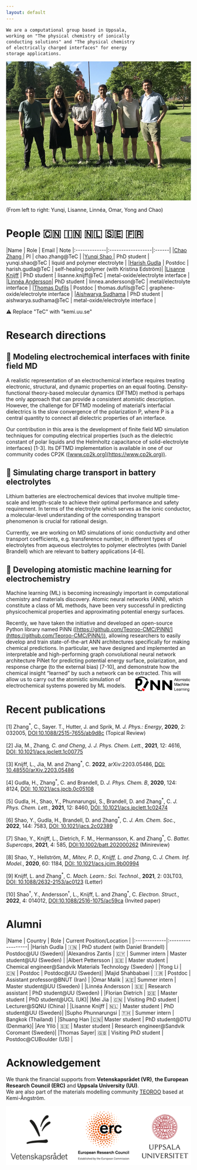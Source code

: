 ```yaml
---
layout: default
---
```


```text
We are a computational group based in Uppsala,  
working on "The physical chemistry of ionically  
conducting solutions" and "The physical chemistry  
of electrically charged interfaces" for energy  
storage applications.
```

![group_photo](/assets/img/Group_photo_June_2021.jpg)

(From left to right: Yunqi, Lisanne, Linnéa, Omar, Yong and Chao)
# People :cn: :india: :netherlands: :sweden: :fr:

|Name             |  Role  |  Email | Note
|:-------------|:------------------|:------|
|[Chao Zhang ](https://katalog.uu.se/profile/?id=N17-1304)  |  PI  | chao.zhang@TeC | 
|[Yunqi Shao ](https://katalog.uu.se/profile/?id=N18-2059) | PhD student | yunqi.shao@TeC | liquid and polymer electrolyte |
|[Harish Gudla](https://katalog.uu.se/profile/?id=N18-2177) | Postdoc | harish.gudla@TeC | self-healing polymer (with Kristina Edström)|
|[Lisanne Knijff](https://katalog.uu.se/profile/?id=N19-1351) | PhD student | lisanne.knijff@TeC | metal-oxide/electrolyte interface |
|[Linnéa Andersson](https://katalog.uu.se/empinfo/?id=N21-323)| PhD student | linnea.andersson@TeC | metal/electrolyte interface |
|[Thomas Dufils](https://katalog.uu.se/profile/?id=N21-1716) | Postdoc | thomas.dufils@TeC | graphene-oxide/electrolyte interface |
|[Aishwarya Sudhama](https://www.katalog.uu.se/empinfo/?id=N22-2260) | PhD student | aishwarya.sudhama@TeC | metal-oxide/electrolyte interface |

:warning:  Replace "TeC" with "kemi.uu.se"

# Research directions

## :dart:  Modeling electrochemical interfaces with finite field MD

A realistic representation of an electrochemical interface requires
treating electronic, structural, and dynamic properties on an equal
footing. Density-functional theory-based molecular dynamics (DFTMD) method is perhaps the only approach that can provide a consistent atomistic description. However, the challenge for DFTMD modeling of material’s interfacial dielectrics is the slow convergence of the polarization P, where P is a central quantity to connect all dielectric properties of an interface.

Our contribution in this area is the development of finite field MD simulation techniques for computing electrical properties (such as the dielectric constant of polar liquids and the Helmholtz capacitance of solid-electrolyte interfaces) [1-3]. Its DFTMD implementation is available in one of our community codes CP2K ([www.cp2k.org](https://www.cp2k.org)).

## :dart:  Simulating charge transport in battery electrolytes

Lithium batteries are electrochemical devices that involve multiple time-scale and length-scale to achieve their optimal performance and safety requirement. In terms of the electrolyte which serves as the ionic conductor, a molecular-level understanding of the corresponding transport phenomenon is crucial for rational design.

Currently, we are working on MD simulations of ionic conductivity and other transport coefficients, e.g. transference number, in different types of electrolytes from aqueous electrolytes to polymer electrolytes (with Daniel Brandell) which are relevant to battery applications [4-6].

## :dart:  Developing atomistic machine learning for electrochemistry

Machine learning (ML) is becoming increasingly important in computational chemistry and materials discovery. Atomic neural networks (ANN), which constitute a class of ML methods, have been very successful in predicting physicochemical properties and approximating potential energy surfaces.



Recently, we have taken the initiative and developed an open-source
Python library named PiNN
([https://github.com/Teoroo-CMC/PiNN/](https://github.com/Teoroo-CMC/PiNN/)),
allowing researchers to easily develop and train state-of-the-art ANN
architectures specifically for making chemical predictions. In
particular, we have designed and implemented an interpretable and
high-performing graph convolutional neural network architecture PiNet
for predicting potential energy surface, polarization, and response
charge (to the external bias) [7-10], and demonstrate how the chemical
insight “learned” by such a network can be extracted. <img align="right" width="155" height="45" src="/assets/img/PiNN_logo.png"> This will allow
us to carry out the atomistic simulation of electrochemical systems
powered by ML models. 

# Recent publications

[1] Zhang<sup>*</sup>, C., Sayer. T., Hutter, J. and Sprik, M. _J. Phys.: Energy_, **2020**, 2: 032005, [DOI:10.1088/2515-7655/ab9d8c](https://doi.org/10.1088/2515-7655/ab9d8c) (Topical Review)

[2] Jia, M., Zhang<sup>*</sup>, C. and Cheng<sup>*</sup>, J. _J. Phys. Chem. Lett._, **2021**, 12: 4616, [DOI: 10.1021/acs.jpclett.1c00775](https://doi.org/10.1021/acs.jpclett.1c00775)

[3] Knijff, L., Jia, M. and Zhang<sup>*</sup>, C. **2022**, arXiv:2203.05486, [DOI: 10.48550/arXiv.2203.05486](https://doi.org/10.48550/arXiv.2203.05486)

[4] Gudla, H., Zhang<sup>*</sup>, C. and Brandell, D. _J. Phys. Chem. B_, **2020**, 124: 8124, [DOI: 10.1021/acs.jpcb.0c05108](https://doi.org/10.1021/acs.jpcb.0c05108)

[5] Gudla, H., Shao, Y., Phunnarungsi, S., Brandell, D. and Zhang<sup>*</sup>, C. _J. Phys. Chem. Lett._, **2021**, 12: 8460, [DOI: 10.1021/acs.jpclett.1c02474](https://doi.org/10.1021/acs.jpclett.1c02474)

[6] Shao, Y., Gudla, H., Brandell, D. and Zhang<sup>*</sup>, C. _J. Am. Chem. Soc._, **2022**, 144: 7583, [DOI: 10.1021/jacs.2c02389](https://doi.org/10.1021/jacs.2c02389)

[7] Shao, Y., Knijff, L., Dietrich, F. M., Hermansson, K. and Zhang<sup>*</sup>, C. _Batter. Supercaps_, **2021**, 4: 585, [DOI:10.1002/batt.202000262](https://doi.org/10.1002/batt.202000262) (Minireview)

[8] Shao, Y., Hellström<sup>*</sup>, M., Mitev, P. D., Knijff, L. and Zhang<sup>*</sup>, C. _J. Chem. Inf. Model._, **2020**, 60: 1184, [DOI: 10.1021/acs.jcim.9b00994](https://doi.org/10.1021/acs.jcim.9b00994)

[9] Knijff, L. and Zhang<sup>*</sup>, C. _Mach. Learn.: Sci. Technol._, **2021**, 2: 03LT03, [DOI: 10.1088/2632-2153/ac0123](https://doi.org/10.1088/2632-2153/ac0123) (Letter)

[10] Shao<sup>†</sup>, Y., Andersson<sup>†</sup>, L., Knijff, L. and Zhang<sup>*</sup>,
C. _Electron. Struct._, **2022**, 4: 014012, [DOI:10.1088/2516-1075/ac59ca](https://doi.org/10.1088/2516-1075/ac59ca)
(Invited paper)

# Alumni

|Name             |  Country | Role  |  Current Position/Location |
|:-------------|:------------------|
|Harish Gudla  |  :india: | PhD student (with Daniel Brandell)  | Postdoc@UU (Sweden)|
|Alexandros Zantis | :cyprus: | Summer intern | Master student@UU (Sweden) |
|Albert Pettersson | :sweden: | Master student | Chemical engineer@Sandvik Materials Technology (Sweden) |
|Yong Li  |  :cn: | Postdoc  | Postdoc@UU (Sweden)|
|Majid Shahbabaei | :iran: | Postdoc | Assistant professor@BNUT (Iran) | 
|Omar Malik | :united_arab_emirates:| Summer intern | Master student@UU (Sweden) |
|Linnéa Andersson | :sweden: | Research assistant | PhD student@UU (Sweden) |
|Florian Dietrich | :de: | Master student | PhD student@UCL (UK)|
|Mei Jia | :cn: | Visiting PhD student | Lecturer@SQNU (China) |
|Lisanne Knijff | :netherlands: | Master student | PhD student@UU (Sweden)|
|Supho Phunnarungsi | :thailand: | Summer intern | Bangkok (Thailand) |
|Shuang Han |:cn:| Master student | PhD student@DTU (Denmark)|
|Are Yllö | :sweden: |  Master student | Research engineer@Sandvik Coromant (Sweden)|
|Thomas Sayer| :uk: | Visiting PhD student | Postdoc@CUBoulder (US) |

# Acknowledgement

We thank the financial supports from **Vetenskapsrådet (VR)**, **the
European Research Council (ERC)** and **Uppsala University (UU)**.  
We are also part of the materials modelling community [TEOROO](http://www.teoroo.kemi.uu.se) based at Kemi-Ångström.


![Funding](/assets/img/Logo_banner.png)

